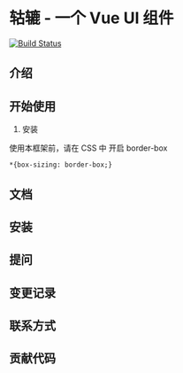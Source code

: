 # 轱辘 - 一个 Vue UI 组件

[![Build Status](https://www.travis-ci.org/slTrust/gulu-test-1.svg?branch=master)](https://www.travis-ci.org/slTrust/gulu-test-1)

## 介绍

## 开始使用

1. 安装

使用本框架前，请在 CSS 中 开启 border-box

```
*{box-sizing: border-box;}
```

## 文档

## 安装

## 提问

## 变更记录


## 联系方式

## 贡献代码




